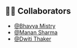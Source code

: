 ## 👨‍💻 Collaborators

- [@Bhavya Mistry](https://github.com/Bhavya-Mistry)
- [@Manan Sharma](https://github.com/manan-25)
- [@Dwiti Thaker](https://github.com/DwitiThaker)
